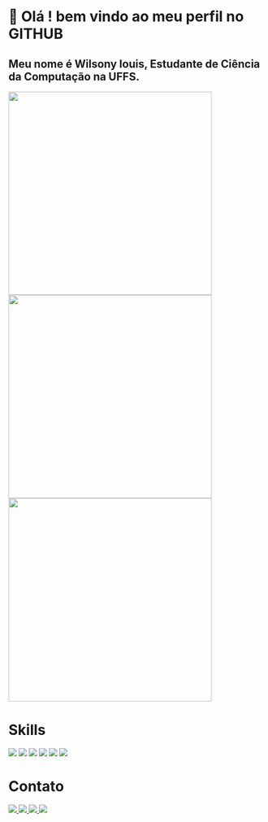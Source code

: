 # 👋 Olá ! bem vindo ao meu perfil no GITHUB
## Meu nome é Wilsony louis, Estudante de Ciência da Computação na UFFS. 
<img src = "https://camo.githubusercontent.com/5111008c098c5ad82f4c370cf8a1df7c1fca8115284a02687a41f0930d0b7a9e/68747470733a2f2f6769746875622d726561646d652d73746174732e76657263656c2e6170702f6170693f757365726e616d653d536f6e792d617274267468656d653d7675652d6461726b2673686f775f69636f6e733d7472756526686964655f626f726465723d7472756526636f756e745f707269766174653d74727565" width = "400"/>
<img src = "https://camo.githubusercontent.com/ad84c3223e4e9198cfdcee968654fb8f03e1c2802f92bba6a44f4ee5bc511135/68747470733a2f2f6769746875622d726561646d652d73747265616b2d73746174732e6865726f6b756170702e636f6d2f3f757365723d536f6e792d617274267468656d653d7675652d6461726b26686964655f626f726465723d74727565" width = "400"/>
<img src = "https://camo.githubusercontent.com/2d24815f6e0f86c489408247885538c4245ffff9b9a5a2980291eee8d92d8efa/68747470733a2f2f6769746875622d726561646d652d73746174732e76657263656c2e6170702f6170692f746f702d6c616e67732f3f757365726e616d653d536f6e792d617274267468656d653d7675652d6461726b2673686f775f69636f6e733d7472756526686964655f626f726465723d74727565266c61796f75743d636f6d70616374" width = "400"/>

# Skills
<div>
   <img src = "https://img.shields.io/badge/Python-3776AB?style=for-the-badge&logo=python&logoColor=white"/>
      <img src = "https://img.shields.io/badge/HTML-239120?style=for-the-badge&logo=html5&logoColor=white"/>
         <img src = "https://img.shields.io/badge/CSS-239120?&style=for-the-badge&logo=css3&logoColor=white"/>
             <img src = "https://img.shields.io/badge/JavaScript-F7DF1E?style=for-the-badge&logo=javascript&logoColor=black"/>
      <img src = "https://img.shields.io/badge/C-00599C?style=for-the-badge&logo=c&logoColor=white"/>
         <img src = "https://img.shields.io/badge/C%2B%2B-00599C?style=for-the-badge&logo=c%2B%2B&logoColor=white"/>
</div>

# Contato
<div>
  <a href = "https://instagram.com/sonylouis_/">
  <img src = "https://img.shields.io/badge/Instagram-E4405F?style=for-the-badge&logo=instagram&logoColor=white"/>
  </a>
    <a href = "https://linkedin.com/in/wilsony-louis-0475132a1">
     <img src = "https://img.shields.io/badge/LinkedIn-0077B5?style=for-the-badge&logo=linkedin&logoColor=white"/>
        </a>
   <a href = "https://mailto: wilsonylouis8@gmail.com">
        <img src = "https://img.shields.io/badge/Gmail-D14836?style=for-the-badge&logo=gmail&logoColor=white"/>
       </a>
  <a href = "https://wa.me/5549998361842?text=Ol%C3%A1!" >
  <img src = "https://img.shields.io/badge/WhatsApp-25D366?style=for-the-badge&logo=whatsapp&logoColor=white"/>
  </a>
</div>

